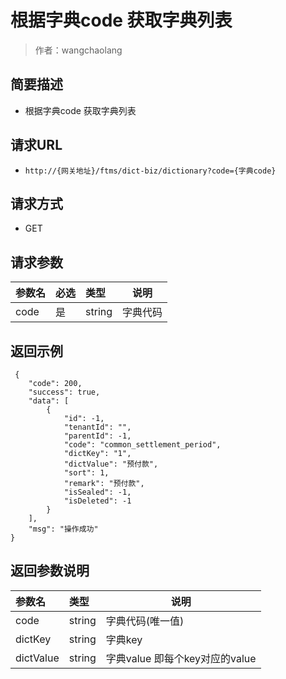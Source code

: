 # 根据字典code 获取字典列表

> 作者：wangchaolang

## 简要描述

- 根据字典code 获取字典列表

## 请求URL
- `http://{网关地址}/ftms/dict-biz/dictionary?code={字典code}`
  
## 请求方式
- GET 

## 请求参数

|参数名|必选|类型|说明|
|:----    |:---|:----- |-----   |
|code|是|string|字典代码|

## 返回示例 

``` 
 {
    "code": 200,
    "success": true,
    "data": [
        {
            "id": -1,
            "tenantId": "",
            "parentId": -1,
            "code": "common_settlement_period",
            "dictKey": "1",
            "dictValue": "预付款",
            "sort": 1,
            "remark": "预付款",
            "isSealed": -1,
            "isDeleted": -1
        }
    ],
    "msg": "操作成功"
}
```

## 返回参数说明 

|参数名|类型|说明|
|:-----  |:-----|-----                           |
|code |string   |字典代码(唯一值)  |
|dictKey |string   |字典key  |
|dictValue |string   |字典value  即每个key对应的value  |